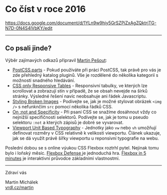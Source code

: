 # Co číst v roce 2016

https://docs.google.com/document/d/1YLn9w9hiy5GrSZPiZxAgZQktrjTG-N7D-0N4S4lVbKY/edit

---

## Co psali jinde?

Výběr zajímavých odkazů připravil [Martin Pešout](http://www.twitter.com/martinpesout):

- [PostCSS.parts](http://postcss.parts/) - Pokud používáte při práci PostCSS, tak právě pro vás je zde přehledný katalog pluginů. Vše je rozdělené do několika kategorií s možností snadného hledávání.
- [CSS only Responsive Tables](http://dbushell.com/2016/03/04/css-only-responsive-tables/) - Responsivní tabulky, ve kterých lze scrollovat a zobrazují stín v případě, že se obsah nevejde na šírků stránky. Výsledné řešení navíc neobsahuje ani řádek Javascriptu.
- [Styling Broken Images](http://bitsofco.de/styling-broken-images/) - Podívejte se, jak je možné stylovat obrázek `<img />` s nefunknčím `src` pomocí několika řádků CSS.
- [On :not and Specificity](http://bitsofco.de/on-not-and-specificity/) - Při psaní CSS se snažíme dosáhnout vždy co nejnižší specifičnosti selektorů. Podívejte se, jak je tomu u pseudo selektoru `:not` a kterých zápisů je dobré se vyvarovat.
- [Viewport Unit Based Typography](http://zellwk.com/blog/viewport-based-typography/) - Jednotky jako `vw` nebo `vh` umožňují definovat rozměry v CSS relativně k velikosti viewportu. Článek ukazuje, jak se dá využít právě šířky viewportu u reponsivní typografie na webu.

Poslední dobou se s online výukou CSS Flexbox roztrhl pytel. Nejinak tomu bylo i loňský měsíc. [Flexbox Defense
](http://www.flexboxdefense.com/) je jednoduchá hra. [Flexbox in 5 minutes](http://flexboxin5.com/) je interaktivní průvodce základními vlastnostmi.

---

Zdraví vás

Martin Michálek  
[vrdl.cz/martin](http://vrdl.cz/martin)
